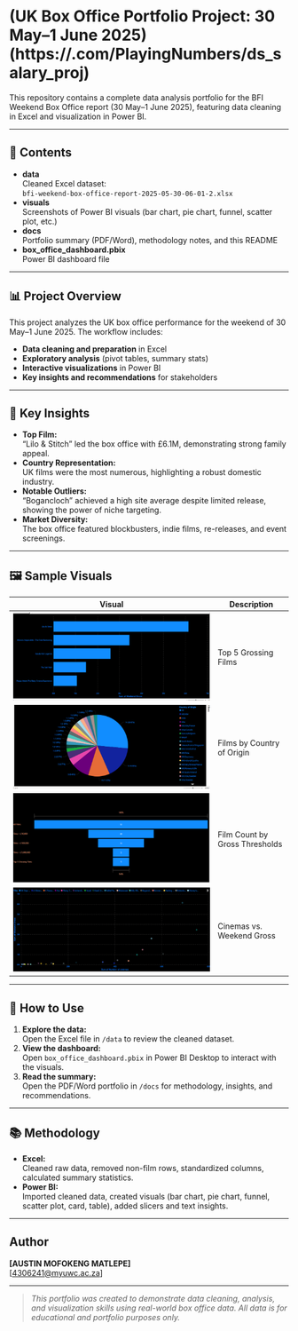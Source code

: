 # (UK Box Office Portfolio Project: 30 May–1 June 2025)(https://.com/PlayingNumbers/ds_salary_proj)

This repository contains a complete data analysis portfolio for the BFI Weekend Box Office report (30 May–1 June 2025), featuring data cleaning in Excel and visualization in Power BI.

---

## 📁 Contents

- **data**  
  Cleaned Excel dataset:  
  `bfi-weekend-box-office-report-2025-05-30-06-01-2.xlsx`
- **visuals**  
  Screenshots of Power BI visuals (bar chart, pie chart, funnel, scatter plot, etc.)
- **docs**  
  Portfolio summary (PDF/Word), methodology notes, and this README
- **box_office_dashboard.pbix**  
  Power BI dashboard file

---

## 📊 Project Overview

This project analyzes the UK box office performance for the weekend of 30 May–1 June 2025. The workflow includes:

- **Data cleaning and preparation** in Excel
- **Exploratory analysis** (pivot tables, summary stats)
- **Interactive visualizations** in Power BI
- **Key insights and recommendations** for stakeholders

---

## 🔑 Key Insights

- **Top Film:**  
  “Lilo & Stitch” led the box office with £6.1M, demonstrating strong family appeal.
- **Country Representation:**  
  UK films were the most numerous, highlighting a robust domestic industry.
- **Notable Outliers:**  
  “Bogancloch” achieved a high site average despite limited release, showing the power of niche targeting.
- **Market Diversity:**  
  The box office featured blockbusters, indie films, re-releases, and event screenings.

---

## 🖼️ Sample Visuals

| Visual | Description |
|--------|-------------|
| ![Top 5 Bar Chart](https://github.com/Austin-mist/BOX-OFFICE-PORTFOLIO-FOR-AUSTIN/blob/main/Screenshot%20(10).png) | Top 5 Grossing Films |
| ![Country Pie Chart](https://github.com/Austin-mist/BOX-OFFICE-PORTFOLIO-FOR-AUSTIN/blob/main/Screenshot%20(11).png) | Films by Country of Origin |
| ![Funnel](https://github.com/Austin-mist/BOX-OFFICE-PORTFOLIO-FOR-AUSTIN/blob/main/Screenshot%20(14).png) | Film Count by Gross Thresholds |
| ![Scatter Plot](https://github.com/Austin-mist/BOX-OFFICE-PORTFOLIO-FOR-AUSTIN/blob/main/Screenshot%20(12).png) | Cinemas vs. Weekend Gross |

---

## 🚀 How to Use

1. **Explore the data:**  
   Open the Excel file in `/data` to review the cleaned dataset.
2. **View the dashboard:**  
   Open `box_office_dashboard.pbix` in Power BI Desktop to interact with the visuals.
3. **Read the summary:**  
   Open the PDF/Word portfolio in `/docs` for methodology, insights, and recommendations.

---

## 📚 Methodology

- **Excel:**  
  Cleaned raw data, removed non-film rows, standardized columns, calculated summary statistics.
- **Power BI:**  
  Imported cleaned data, created visuals (bar chart, pie chart, funnel, scatter plot, card, table), added slicers and text insights.

---

##  Author

**[AUSTIN MOFOKENG MATLEPE]**  
[4306241@myuwc.ac.za]

---

> _This portfolio was created to demonstrate data cleaning, analysis, and visualization skills using real-world box office data. All data is for educational and portfolio purposes only._

